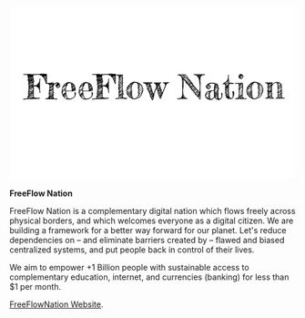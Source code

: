 ![freeflownation logo](img/freeflownation-logo.jpg)

**FreeFlow Nation**

FreeFlow Nation is a complementary digital nation which flows freely across physical borders, and which welcomes everyone as a digital citizen. We are building a framework for a better way forward for our planet.  Let's reduce dependencies on – and eliminate barriers created by – flawed and biased centralized systems, and put people back in control of their lives.

We aim to empower +1 Billion people with sustainable access to complementary education, internet, and currencies (banking) for less than $1 per month.

[FreeFlowNation Website](https://freeflownation.org).
